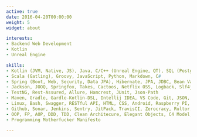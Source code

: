 ```yaml
---
active: true
date: 2016-04-20T00:00:00
weight: 5
widget: about

interests:
- Backend Web Development
- Kotlin
- Unreal Engine

skills:
- Kotlin (JVM, Native, JS), Java, C/C++ (Unreal Engine, QT), SQL (Postgres)
- Scala (Gatling), Groovy, JavaScript, Python, Markdown, C#
- Spring (Boot, Web, Security, Data JPA), Hibernate, JPA, JDBC, Bean Validation
- Jackson, JOOQ, Springfox, Takes, Cactoos, Netflix OSS, Logback, Slf4j
- TestNG, Rest-Assured, Allure, Hamcrest, JUnit, Json-Path
- Maven, Gradle, Gardle-Kotlin-DSL, Intellij IDEA, VS Code, Git, JSON, Microservices
- Linux, Bash, Swagger, RESTful API, HTML, CSS, Android, Raspberry PI, RabbitMQ
- Github, Sonar, Jenkins, Sentry, JitPack, TravisCI, Zerocracy, Rultor, Jekyll
- OOP, FP, AOP, DDD, TDD, Clean Architecure, Elegant Objects, C4 Model, Google
- Programming Motherfucker Manifesto

---
```

